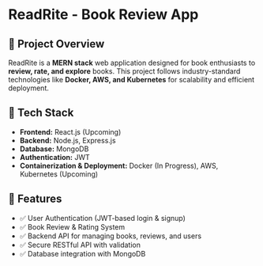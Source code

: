 # ReadRite - Book Review App

## 📌 Project Overview
ReadRite is a **MERN stack** web application designed for book enthusiasts to **review, rate, and explore** books. This project follows industry-standard technologies like **Docker, AWS, and Kubernetes** for scalability and efficient deployment.

## 🚀 Tech Stack
- **Frontend:** React.js (Upcoming)
- **Backend:** Node.js, Express.js
- **Database:** MongoDB
- **Authentication:** JWT
- **Containerization & Deployment:** Docker (In Progress), AWS, Kubernetes (Upcoming)

## 🎯 Features
- ✅ User Authentication (JWT-based login & signup)
- ✅ Book Review & Rating System
- ✅ Backend API for managing books, reviews, and users
- ✅ Secure RESTful API with validation
- ✅ Database integration with MongoDB


